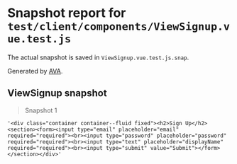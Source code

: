 # Snapshot report for `test/client/components/ViewSignup.vue.test.js`

The actual snapshot is saved in `ViewSignup.vue.test.js.snap`.

Generated by [AVA](https://ava.li).

## ViewSignup snapshot

> Snapshot 1

    '<div class="container container--fluid fixed"><h2>Sign Up</h2><section><form><input type="email" placeholder="email" required="required"><br><input type="password" placeholder="password" required="required"><br><input type="text" placeholder="displayName" required="required"><br><input type="submit" value="Submit"></form></section></div>'
